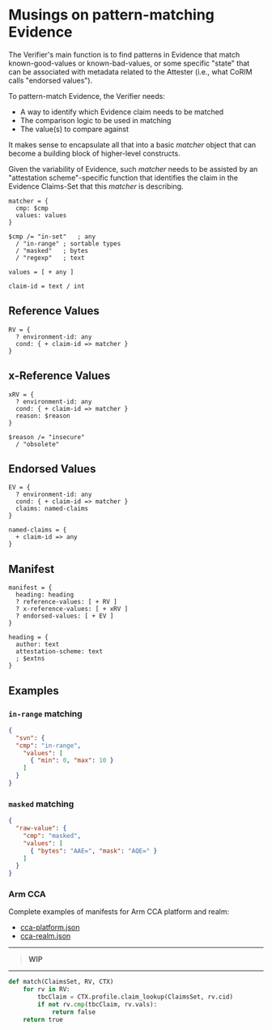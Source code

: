 # Musings on pattern-matching Evidence

The Verifier's main function is to find patterns in Evidence that match known-good-values or known-bad-values, or some specific "state" that can be associated with metadata related to the Attester (i.e., what CoRIM calls "endorsed values").

To pattern-match Evidence, the Verifier needs:

* A way to identify which Evidence claim needs to be matched
* The comparison logic to be used in matching
* The value(s) to compare against

It makes sense to encapsulate all that into a basic _matcher_ object that can become a building block of higher-level constructs.

Given the variability of Evidence, such _matcher_ needs to be assisted by an "attestation scheme"-specific function that identifies the claim in the Evidence Claims-Set that this _matcher_ is describing.

```cddl
matcher = {
  cmp: $cmp
  values: values
}

$cmp /= "in-set"   ; any
  / "in-range" ; sortable types
  / "masked"   ; bytes
  / "regexp"   ; text

values = [ + any ]

claim-id = text / int
```

## Reference Values

```cddl
RV = { 
  ? environment-id: any
  cond: { + claim-id => matcher }
}
```

## x-Reference Values

```cddl
xRV = {
  ? environment-id: any
  cond: { + claim-id => matcher }
  reason: $reason
}

$reason /= "insecure"
  / "obsolete"
```

## Endorsed Values

```cddl
EV = {
  ? environment-id: any
  cond: { + claim-id => matcher }
  claims: named-claims
}

named-claims = {
  + claim-id => any
}
```

## Manifest

```cddl
manifest = {
  heading: heading
  ? reference-values: [ + RV ]
  ? x-reference-values: [ + xRV ]
  ? endorsed-values: [ + EV ]
}

heading = {
  author: text
  attestation-scheme: text
  ; $extns
}
```

## Examples

### `in-range` matching

```json
{
  "svn": {
  "cmp": "in-range",
    "values": [
      { "min": 0, "max": 10 }
    ]
  }
}
```

### `masked` matching

```json
{
  "raw-value": {
    "cmp": "masked",
    "values": [
      { "bytes": "AAE=", "mask": "AQE=" }
    ]
  }
}
```

### Arm CCA

Complete examples of manifests for Arm CCA platform and realm:

* [cca-platform.json](cca-platform.json)
* [cca-realm.json](cca-realm.json)

---
> **WIP**
---


```python
def match(ClaimsSet, RV, CTX)
    for rv in RV:
        tbcClaim = CTX.profile.claim_lookup(ClaimsSet, rv.cid)
        if not rv.cmp(tbcClaim, rv.vals):
            return false
    return true
```